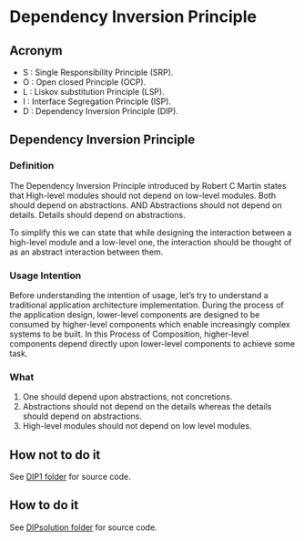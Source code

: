 # Dependency Inversion Principle
## Acronym
- S : Single Responsibility Principle (SRP).
- O : Open closed Principle (OCP).
- L : Liskov substitution Principle (LSP).
- I : Interface Segregation Principle (ISP).
- D : Dependency Inversion Principle (DIP).

## Dependency Inversion Principle
### Definition
The Dependency Inversion Principle introduced by Robert C Martin states that High-level modules should not depend on low-level modules. 
Both should depend on abstractions. 
AND Abstractions should not depend on details. Details should depend on abstractions. 

To simplify this we can state that while designing the interaction between a high-level module and a low-level one, the interaction should be thought of as an abstract interaction between them. 

### Usage Intention
Before understanding the intention of usage, let’s try to understand a traditional application architecture implementation. During the process of the application design, lower-level components are designed to be consumed by higher-level components which enable increasingly complex systems to be built. 
In this Process of Composition, higher-level components depend directly upon lower-level components to achieve some task. 

### What
1. One should depend upon abstractions, not concretions.
2. Abstractions should not depend on the details whereas the details should depend on abstractions.
3. High-level modules should not depend on low level modules.

## How not to do it
See [DIP1 folder](DIP1) for source code.

## How to do it
See [DIPsolution folder](DIPsolution) for source code.
